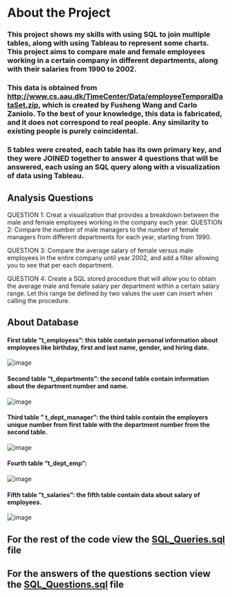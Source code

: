 # About the Project
### This project shows my skills with using SQL to join multiple tables, along with using Tableau to represent some charts. This project aims to compare male and female employees working in a certain company in different departments, along with their salaries from 1990 to 2002.

### This data is obtained from http://www.cs.aau.dk/TimeCenter/Data/employeeTemporalDataSet.zip, which is created by Fusheng Wang and Carlo Zaniolo. To the best of your knowledge, this data is fabricated, and it does not correspond to real people. Any similarity to existing people is purely coincidental.

### 5 tables were created, each table has its own primary key, and they were JOINED together to answer 4 questions that will be answered, each using an SQL query along with a visualization of data using Tableau.

## **Analysis Questions**

QUESTION 1: Creat a visualization that provides a breakdown between the male and female employees working in the company each year.
QUESTION 2: Compare the number of male managers to the number of female managers from different departments for each year, starting from 1990.

QUESTION 3: Compare the average salary of female versus male employees in the entire company until year 2002, and add a filter allowing you to see that per each department.

QUESTION 4: Create a SQL stored procedure that will allow you to obtain the average male and female salary per department within a certain salary range. Let this range be defined by two values the user can insert when calling the procedure.


## About Database

#### First table “t_employess”: this table contain personal information about employees like birthday, first and last name, gender, and hiring date.
![image](https://github.com/user-attachments/assets/1ae96ec6-8832-47fb-ad76-3d930729b8cd)

#### Second table “t_departments”: the second table contain information about the department number and name.
![image](https://github.com/user-attachments/assets/9109a687-8ff3-442d-9592-94d4cc7d6be5)


#### Third table ” t_dept_manager”: the third table contain the employers unique number from first table with the department number from the second table.
![image](https://github.com/user-attachments/assets/080bf62f-a5d2-4947-88e3-50f50a2f478e)


#### Fourth table “t_dept_emp”:
![image](https://github.com/user-attachments/assets/87771d0e-3ab6-4f52-b114-d378284de2d8)


#### Fifth table “t_salaries”:  the fifth table contain data about salary of employees.
![image](https://github.com/user-attachments/assets/0ae00503-bbd8-475b-85f2-9c80d625aed6)


## For the rest of the code view the [SQL_Queries.sql](https://drive.google.com/file/d/13Fw58ir9-_wl_YTK4OW6LHsuJJGlVZ6I/view?usp=sharing) file

## For the answers of the questions section view the [SQL_Questions.sql](https://github.com/Maged325/SQL-Portfolio/blob/main/Project_2/SQL_Questions.sql) file
